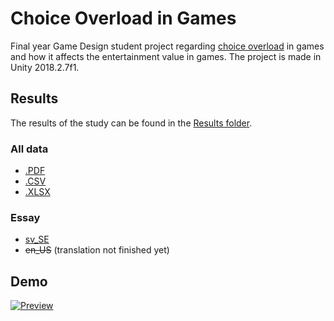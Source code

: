 # Choice Overload in Games
Final year Game Design student project regarding [choice overload](https://en.wikipedia.org/wiki/Overchoice) in games and how it affects the entertainment value in games. The project is made in Unity 2018.2.7f1.

## Results
The results of the study can be found in the [Results folder](Results).

### All data
- [.PDF](Results/All%20data.pdf)
- [.CSV](Results/All%20data.csv)
- [.XLSX](Results/All%20data.xlsx)

### Essay
- [sv_SE](Results/Essay-sv_SE.pdf)
- ~~en_US~~ (translation not finished yet)

## Demo
[![Preview](http://img.youtube.com/vi/4F3My1ckxC0/0.jpg)](https://www.youtube.com/watch?v=4F3My1ckxC0)
